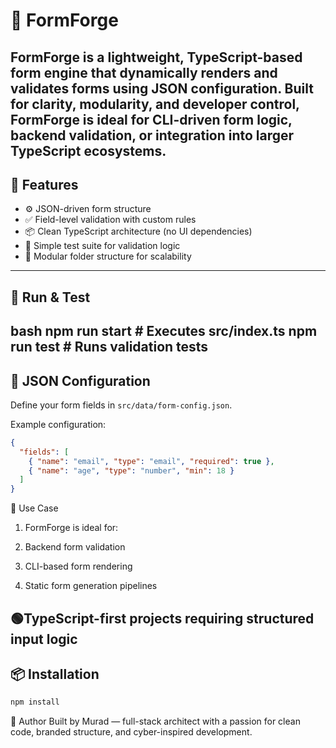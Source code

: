 # 🧩 FormForge

**FormForge** is a lightweight, TypeScript-based form engine that dynamically renders and validates forms using JSON configuration. Built for clarity, modularity, and developer control, FormForge is ideal for CLI-driven form logic, backend validation, or integration into larger TypeScript ecosystems.
---

## 🚀 Features

- ⚙️ JSON-driven form structure
- ✅ Field-level validation with custom rules
- 📦 Clean TypeScript architecture (no UI dependencies)
- 🧪 Simple test suite for validation logic
- 📁 Modular folder structure for scalability
---

## 🧪 Run & Test
bash
npm run start   # Executes src/index.ts
npm run test    # Runs validation tests
---

## 📄 JSON Configuration

Define your form fields in `src/data/form-config.json`.

Example configuration:

```json
{
  "fields": [
    { "name": "email", "type": "email", "required": true },
    { "name": "age", "type": "number", "min": 18 }
  ]
}
```

🔧 Use Case
1. FormForge is ideal for:

2. Backend form validation

3. CLI-based form rendering

4. Static form generation pipelines

🟢TypeScript-first projects requiring structured input logic
---
## 📦 Installation

```bash
npm install
```
📣 Author
Built by Murad — full-stack architect with a passion for clean code, branded structure, and cyber-inspired development.

